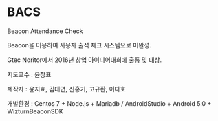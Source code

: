 # BACS
Beacon Attendance Check 

Beacon을 이용하여 사용자 출석 체크 시스템으로 미완성.

Gtec Noritor에서 2016년 창업 아이디어대회에 출품 및 대상.

지도교수 : 윤창표

제작자 : 윤지효, 김대연, 신홍기, 고규환, 이다호

개발환경 : Centos 7 + Node.js + Mariadb / AndroidStudio + Android 5.0 + WizturnBeaconSDK

